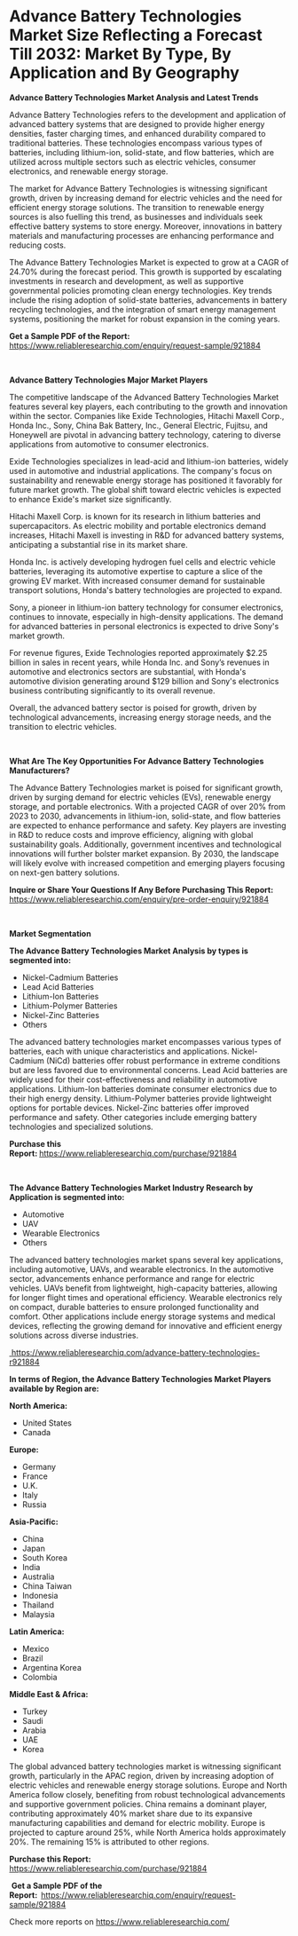 <p><h1>Advance Battery Technologies Market Size Reflecting a Forecast Till 2032: Market By Type, By Application and By Geography</h1></p><p><strong>Advance Battery Technologies Market Analysis and Latest Trends</strong></p>
<p><p>Advance Battery Technologies refers to the development and application of advanced battery systems that are designed to provide higher energy densities, faster charging times, and enhanced durability compared to traditional batteries. These technologies encompass various types of batteries, including lithium-ion, solid-state, and flow batteries, which are utilized across multiple sectors such as electric vehicles, consumer electronics, and renewable energy storage.</p><p>The market for Advance Battery Technologies is witnessing significant growth, driven by increasing demand for electric vehicles and the need for efficient energy storage solutions. The transition to renewable energy sources is also fuelling this trend, as businesses and individuals seek effective battery systems to store energy. Moreover, innovations in battery materials and manufacturing processes are enhancing performance and reducing costs.</p><p>The Advance Battery Technologies Market is expected to grow at a CAGR of 24.70% during the forecast period. This growth is supported by escalating investments in research and development, as well as supportive governmental policies promoting clean energy technologies. Key trends include the rising adoption of solid-state batteries, advancements in battery recycling technologies, and the integration of smart energy management systems, positioning the market for robust expansion in the coming years.</p></p>
<p><strong>Get a Sample PDF of the Report:&nbsp;</strong> <a href="https://www.reliableresearchiq.com/enquiry/request-sample/921884?utm_campaign=3006&utm_medium=2&utm_source=Github&utm_content=ia&utm_term=05032025&utm_id=advance-battery-technologies">https://www.reliableresearchiq.com/enquiry/request-sample/921884</a></p>
<p>&nbsp;</p>
<p><strong>Advance Battery Technologies Major Market Players</strong></p>
<p><p>The competitive landscape of the Advanced Battery Technologies Market features several key players, each contributing to the growth and innovation within the sector. Companies like Exide Technologies, Hitachi Maxell Corp., Honda Inc., Sony, China Bak Battery, Inc., General Electric, Fujitsu, and Honeywell are pivotal in advancing battery technology, catering to diverse applications from automotive to consumer electronics.</p><p>Exide Technologies specializes in lead-acid and lithium-ion batteries, widely used in automotive and industrial applications. The company's focus on sustainability and renewable energy storage has positioned it favorably for future market growth. The global shift toward electric vehicles is expected to enhance Exide's market size significantly.</p><p>Hitachi Maxell Corp. is known for its research in lithium batteries and supercapacitors. As electric mobility and portable electronics demand increases, Hitachi Maxell is investing in R&D for advanced battery systems, anticipating a substantial rise in its market share.</p><p>Honda Inc. is actively developing hydrogen fuel cells and electric vehicle batteries, leveraging its automotive expertise to capture a slice of the growing EV market. With increased consumer demand for sustainable transport solutions, Honda's battery technologies are projected to expand.</p><p>Sony, a pioneer in lithium-ion battery technology for consumer electronics, continues to innovate, especially in high-density applications. The demand for advanced batteries in personal electronics is expected to drive Sony's market growth.</p><p>For revenue figures, Exide Technologies reported approximately $2.25 billion in sales in recent years, while Honda Inc. and Sony’s revenues in automotive and electronics sectors are substantial, with Honda's automotive division generating around $129 billion and Sony's electronics business contributing significantly to its overall revenue.</p><p>Overall, the advanced battery sector is poised for growth, driven by technological advancements, increasing energy storage needs, and the transition to electric vehicles.</p></p>
<p>&nbsp;</p>
<p><strong>What Are The Key Opportunities For Advance Battery Technologies Manufacturers?</strong></p>
<p><p>The Advance Battery Technologies market is poised for significant growth, driven by surging demand for electric vehicles (EVs), renewable energy storage, and portable electronics. With a projected CAGR of over 20% from 2023 to 2030, advancements in lithium-ion, solid-state, and flow batteries are expected to enhance performance and safety. Key players are investing in R&D to reduce costs and improve efficiency, aligning with global sustainability goals. Additionally, government incentives and technological innovations will further bolster market expansion. By 2030, the landscape will likely evolve with increased competition and emerging players focusing on next-gen battery solutions.</p></p>
<p><strong>Inquire or Share Your Questions If Any Before Purchasing This Report:</strong> <a href="https://www.reliableresearchiq.com/enquiry/pre-order-enquiry/921884?utm_campaign=3006&utm_medium=2&utm_source=Github&utm_content=ia&utm_term=05032025&utm_id=advance-battery-technologies">https://www.reliableresearchiq.com/enquiry/pre-order-enquiry/921884</a></p>
<p>&nbsp;</p>
<p><strong>Market Segmentation</strong></p>
<p><strong>The Advance Battery Technologies Market Analysis by types is segmented into:</strong></p>
<p><ul><li>Nickel-Cadmium Batteries</li><li>Lead Acid Batteries</li><li>Lithium-Ion Batteries</li><li>Lithium-Polymer Batteries</li><li>Nickel-Zinc Batteries</li><li>Others</li></ul></p>
<p><p>The advanced battery technologies market encompasses various types of batteries, each with unique characteristics and applications. Nickel-Cadmium (NiCd) batteries offer robust performance in extreme conditions but are less favored due to environmental concerns. Lead Acid batteries are widely used for their cost-effectiveness and reliability in automotive applications. Lithium-Ion batteries dominate consumer electronics due to their high energy density. Lithium-Polymer batteries provide lightweight options for portable devices. Nickel-Zinc batteries offer improved performance and safety. Other categories include emerging battery technologies and specialized solutions.</p></p>
<p><strong>Purchase this Report:&nbsp;</strong><a href="https://www.reliableresearchiq.com/purchase/921884?utm_campaign=3006&utm_medium=2&utm_source=Github&utm_content=ia&utm_term=05032025&utm_id=advance-battery-technologies">https://www.reliableresearchiq.com/purchase/921884</a></p>
<p>&nbsp;</p>
<p><strong>The Advance Battery Technologies Market Industry Research by Application is segmented into:</strong></p>
<p><ul><li>Automotive</li><li>UAV</li><li>Wearable Electronics</li><li>Others</li></ul></p>
<p><p>The advanced battery technologies market spans several key applications, including automotive, UAVs, and wearable electronics. In the automotive sector, advancements enhance performance and range for electric vehicles. UAVs benefit from lightweight, high-capacity batteries, allowing for longer flight times and operational efficiency. Wearable electronics rely on compact, durable batteries to ensure prolonged functionality and comfort. Other applications include energy storage systems and medical devices, reflecting the growing demand for innovative and efficient energy solutions across diverse industries.</p></p>
<p><a href="https://www.reliableresearchiq.com/advance-battery-technologies-r921884?utm_campaign=3006&utm_medium=2&utm_source=Github&utm_content=ia&utm_term=05032025&utm_id=advance-battery-technologies">&nbsp;https://www.reliableresearchiq.com/advance-battery-technologies-r921884</a></p>
<p><strong>In terms of Region, the Advance Battery Technologies Market Players available by Region are:</strong></p>
<p>
    <p> <strong> North America: </strong>
        <ul>
            <li>United States</li>
            <li>Canada</li>
        </ul>
        </p> 
    <p> <strong> Europe: </strong>
        <ul>
            <li>Germany</li>
            <li>France</li>
            <li>U.K.</li>
            <li>Italy</li>
            <li>Russia</li>
        </ul>
        </p> 
    <p> <strong> Asia-Pacific: </strong>
        <ul>
            <li>China</li>
            <li>Japan</li>
            <li>South Korea</li>
            <li>India</li>
            <li>Australia</li>
            <li>China Taiwan</li>
            <li>Indonesia</li>
            <li>Thailand</li>
            <li>Malaysia</li>
        </ul>
        </p> 
    <p> <strong> Latin America: </strong>
        <ul>
            <li>Mexico</li>
            <li>Brazil</li>
            <li>Argentina Korea</li>
            <li>Colombia</li>
        </ul>
        </p> 
    <p> <strong> Middle East & Africa: </strong>
        <ul>
            <li>Turkey</li>
            <li>Saudi</li>
            <li>Arabia</li>
            <li>UAE</li>
            <li>Korea</li>
        </ul>
    </p>
    </p>
<p><p>The global advanced battery technologies market is witnessing significant growth, particularly in the APAC region, driven by increasing adoption of electric vehicles and renewable energy storage solutions. Europe and North America follow closely, benefiting from robust technological advancements and supportive government policies. China remains a dominant player, contributing approximately 40% market share due to its expansive manufacturing capabilities and demand for electric mobility. Europe is projected to capture around 25%, while North America holds approximately 20%. The remaining 15% is attributed to other regions.</p></p>
<p><strong>Purchase this Report: </strong><a href="https://www.reliableresearchiq.com/purchase/921884?utm_campaign=3006&utm_medium=2&utm_source=Github&utm_content=ia&utm_term=05032025&utm_id=advance-battery-technologies">https://www.reliableresearchiq.com/purchase/921884</a></p>
<p>&nbsp;<strong>Get a Sample PDF of the Report:&nbsp;&nbsp;</strong><a href="https://www.reliableresearchiq.com/enquiry/request-sample/921884?utm_campaign=3006&utm_medium=2&utm_source=Github&utm_content=ia&utm_term=05032025&utm_id=advance-battery-technologies">https://www.reliableresearchiq.com/enquiry/request-sample/921884</a></p>
<p><strong></strong></p>
<p>Check more reports on <a href="https://www.reliableresearchiq.com/?utm_campaign=3006&utm_medium=2&utm_source=Github&utm_content=ia&utm_term=05032025&utm_id=advance-battery-technologies">https://www.reliableresearchiq.com/</a></p>
